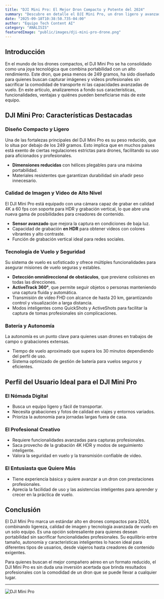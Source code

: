 ```yaml
---
title: "DJI Mini Pro: El Mejor Dron Compacto y Potente del 2024"
summary: "Descubre en detalle el DJI Mini Pro, un dron ligero y avanzado diseñado para profesionales y entusiastas que buscan calidad y portabilidad en sus vuelos y capturas aéreas."
date: "2025-09-18T10:38:50.735-04:00"
author: "Equipo Tech Content AI"
category: "ANÁLISIS"
featuredImage: "public/images/dji-mini-pro-drone.png"
---
```


## Introducción

En el mundo de los drones compactos, el DJI Mini Pro se ha consolidado como una joya tecnológica que combina portabilidad con un alto rendimiento. Este dron, que pesa menos de 249 gramos, ha sido diseñado para quienes buscan capturar imágenes y videos profesionales sin sacrificar la comodidad de transporte ni las capacidades avanzadas de vuelo. En este artículo, analizaremos a fondo sus características, funcionalidades, ventajas y quiénes pueden beneficiarse más de este equipo.

## DJI Mini Pro: Características Destacadas

### Diseño Compacto y Ligero

Una de las fortalezas principales del DJI Mini Pro es su peso reducido, que lo situa por debajo de los 249 gramos. Esto implica que en muchos países está exento de ciertas regulaciones estrictas para drones, facilitando su uso para aficionados y profesionales.

- **Dimensiones reducidas** con hélices plegables para una máxima portabilidad.
- Materiales resistentes que garantizan durabilidad sin añadir peso innecesario.

### Calidad de Imagen y Video de Alto Nivel

El DJI Mini Pro está equipado con una cámara capaz de grabar en calidad 4K a 60 fps con soporte para HDR y grabación vertical, lo que abre una nueva gama de posibilidades para creadores de contenido.

- **Sensor avanzado** que mejora la captura en condiciones de baja luz.
- Capacidad de grabación **en HDR** para obtener videos con colores vibrantes y alto contraste.
- Función de grabación vertical ideal para redes sociales.

### Tecnología de Vuelo y Seguridad

Su sistema de vuelo es sofisticado y ofrece múltiples funcionalidades para asegurar misiones de vuelo seguras y estables.

- **Detección omnidireccional de obstáculos**, que previene colisiones en todas las direcciones.
- **ActiveTrack 360°**, que permite seguir objetos o personas manteniendo una captura fluida y automática.
- Transmisión de vídeo FHD con alcance de hasta 20 km, garantizando control y visualización a larga distancia.
- Modos inteligentes como QuickShots y ActiveShots para facilitar la captura de tomas profesionales sin complicaciones.

### Batería y Autonomía

La autonomía es un punto clave para quienes usan drones en trabajos de campo o grabaciones extensas.

- Tiempo de vuelo aproximado que supera los 30 minutos dependiendo del perfil de uso.
- Sistema optimizado de gestión de batería para vuelos seguros y eficientes.

## Perfil del Usuario Ideal para el DJI Mini Pro

### El Nómada Digital

- Busca un equipo ligero y fácil de transportar.
- Necesita grabaciones y fotos de calidad en viajes y entornos variados.
- Prioriza la autonomía para jornadas largas fuera de casa.

### El Profesional Creativo

- Requiere funcionalidades avanzadas para capturas profesionales.
- Saca provecho de la grabación 4K HDR y modos de seguimiento inteligente.
- Valora la seguridad en vuelo y la transmisión confiable de video.

### El Entusiasta que Quiere Más

- Tiene experiencia básica y quiere avanzar a un dron con prestaciones profesionales.
- Aprecia la facilidad de uso y las asistencias inteligentes para aprender y crecer en la práctica de vuelo.

## Conclusión

El DJI Mini Pro marca un estándar alto en drones compactos para 2024, combinando ligereza, calidad de imagen y tecnología avanzada de vuelo en un solo equipo. Es una opción sobresaliente para quienes desean portabilidad sin sacrificar funcionalidades profesionales. Su equilibrio entre tamaño, autonomía y características inteligentes lo hacen ideal para diferentes tipos de usuarios, desde viajeros hasta creadores de contenido exigentes. 

Para quienes buscan el mejor compañero aéreo en un formato reducido, el DJI Mini Pro es sin duda una inversión acertada que brinda resultados profesionales con la comodidad de un dron que se puede llevar a cualquier lugar.

---

![DJI Mini Pro](public/images/dji-mini-pro-drone.png)